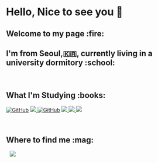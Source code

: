 ### <h1> Hello, Nice to see you :wave: </h1>
<h2> Welcome to my page :fire:</h2>
<h2>I'm from Seoul,🇰🇷, currently living in a university dormitory :school: </h2>

<p>
</p>
  
  <br/>
  <h2>What I'm Studying :books:</h2>
  
 <a href = "https://github.com/imyhlee"><img alt="GitHub" src="https://img.shields.io/badge/GitHub-181717.svg?&style=for-the-badge&logo=GitHub&logoColor=white" /></a>
<a href = "https://github.com/imyhlee"><img src="https://img.shields.io/badge/git-F05032?style=for-the-badge&logo=git&logoColor=white"> </a>
<a href = "https://github.com/imyhlee"><img alt="GitHub" src="https://img.shields.io/badge/linux-FCC624?style=for-the-badge&logo=linux&logoColor=black" /></a>
<a href = "https://github.com/imyhlee"><img src="https://img.shields.io/badge/c++-00599C?style=for-the-badge&logo=c%2B%2B&logoColor=white"> </a>
<a href = "https://github.com/imyhlee"><img src="https://img.shields.io/badge/mysql-4479A1?style=for-the-badge&logo=mysql&logoColor=white"> </a>
<a href = "https://github.com/imyhlee"><img src="https://img.shields.io/badge/html5-E34F26?style=for-the-badge&logo=html5&logoColor=black"> </a>


<p>
</p>
  
  <br/>
  <h2>Where to find me :mag:</h2>

<a href="https://instagram.com/yunhoeyo/">
    <img 
        src="http://img.shields.io/badge/-Instagram-black?style=flat&logo=Instagram&link=https://instagram.com/yunhoeyo//"
        style="height : auto; margin-left : 10px; margin-right : 10px;"/>
</a>




